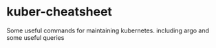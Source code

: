 # kuber-cheatsheet
Some useful commands for maintaining kubernetes.
including argo and some useful queries
